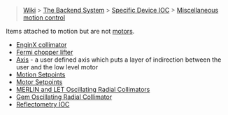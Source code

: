 > [Wiki](Home) > [The Backend System](The-Backend-System) > [Specific Device IOC](Specific-Device-IOC) > [Miscellaneous motion control](Miscellaneous-Motion-Control)

Items attached to motion but are not [motors](Motor-IOCs).

* [EnginX collimator](EnginX-Collimator)
* [Fermi chopper lifter](Fermi-Chopper-Lifter)
* [Axis](Axis) - a user defined axis which puts a layer of indirection between the user and the low level motor
* [Motion Setpoints](Motion-Set-points)
* [Motor Setpoints](Motor-SetPoints)
* [MERLIN and LET Oscillating Radial Collimators](MERLIN-and-LET-Oscillating-radial-collimators)
* [Gem Oscillating Radial Collimator](Gem-Oscillating-radial-collimator)
* [Reflectometry IOC](Reflectometry-IOC)
